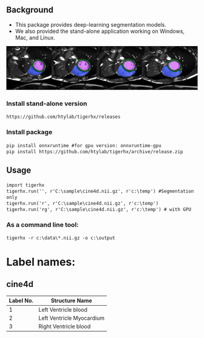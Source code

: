 ## Background

* This package provides deep-learning segmentation models.
* We also provided the stand-alone application working on Windows, Mac, and Linux.

![tigerhx](./doc/tigerhx.png)

### Install stand-alone version
    https://github.com/htylab/tigerhx/releases
### Install package
    pip install onnxruntime #for gpu version: onnxruntime-gpu
    pip install https://github.com/htylab/tigerhx/archive/release.zip
    
## Usage
    import tigerhx
    tigerhx.run('', r'C:\sample\cine4d.nii.gz', r'c:\temp') #Segmentation only
    tigerhx.run('r', r'C:\sample\cine4d.nii.gz', r'c:\temp')
    tigerhx.run('rg', r'C:\sample\cine4d.nii.gz', r'c:\temp') # with GPU

### As a command line tool:

    tigerhx -r c:\data\*.nii.gz -o c:\output


# Label names:

## cine4d
| Label No. | Structure Name            |
| --------- | ------------------------- |
| 1         | Left Ventricle blood      |
| 2         | Left Ventricle Myocardium |
| 3         | Right Ventricle blood     |
